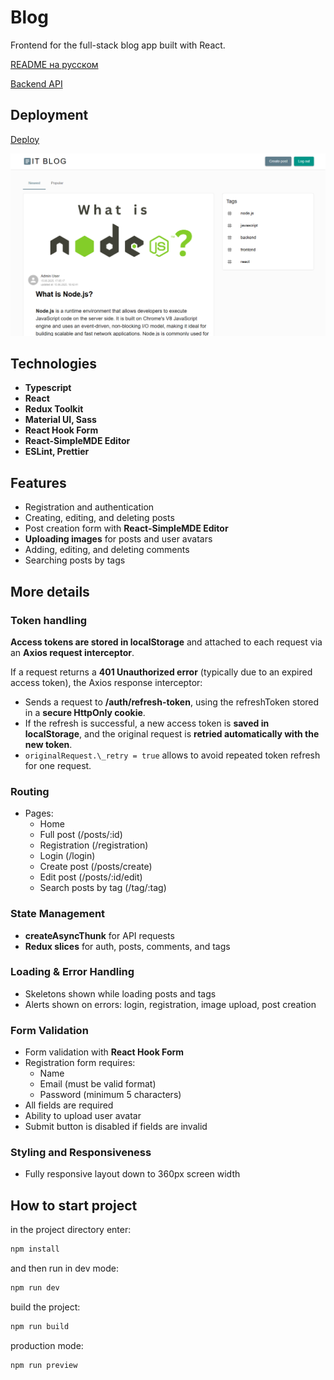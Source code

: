 # Blog

Frontend for the full-stack blog app built with React.

[README на русском](./README.ru.md)

[Backend API](https://github.com/TatyanaZakiryanova/blog-backend-prisma)

## Deployment

[Deploy](https://blogaboutit.netlify.app/)

<img src="./public/preview.png" alt="preview" />

## Technologies

- **Typescript**
- **React**
- **Redux Toolkit**
- **Material UI, Sass**
- **React Hook Form**
- **React-SimpleMDE Editor**
- **ESLint, Prettier**

## Features

- Registration and authentication
- Creating, editing, and deleting posts
- Post creation form with **React-SimpleMDE Editor**
- **Uploading images** for posts and user avatars
- Adding, editing, and deleting comments
- Searching posts by tags

## More details

### Token handling

**Access tokens are stored in localStorage** and attached to each request via an **Axios request interceptor**.

If a request returns a **401 Unauthorized error** (typically due to an expired access token), the Axios response interceptor:

- Sends a request to **/auth/refresh-token**, using the refreshToken stored in a **secure HttpOnly cookie**.
- If the refresh is successful, a new access token is **saved in localStorage**, and the original request is **retried automatically with the new token**.
- `originalRequest.\_retry = true` allows to avoid repeated token refresh for one request.

### Routing

- Pages:
  - Home
  - Full post (/posts/:id)
  - Registration (/registration)
  - Login (/login)
  - Create post (/posts/create)
  - Edit post (/posts/:id/edit)
  - Search posts by tag (/tag/:tag)

### State Management

- **createAsyncThunk** for API requests
- **Redux slices** for auth, posts, comments, and tags

### Loading & Error Handling

- Skeletons shown while loading posts and tags
- Alerts shown on errors: login, registration, image upload, post creation

### Form Validation

- Form validation with **React Hook Form**
- Registration form requires:
  - Name
  - Email (must be valid format)
  - Password (minimum 5 characters)
- All fields are required
- Ability to upload user avatar
- Submit button is disabled if fields are invalid

### Styling and Responsiveness

- Fully responsive layout down to 360px screen width

## How to start project

in the project directory enter:

```bash
npm install
```

and then run in dev mode:

```bash
npm run dev
```

build the project:

```bash
npm run build
```

production mode:

```bash
npm run preview
```
